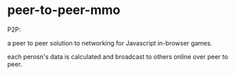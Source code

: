 # peer-to-peer-mmo

P2P:

a peer to peer solution to networking for Javascript in-browser games.

each perosn's data is calculated and broadcast to others online over peer to peer.
